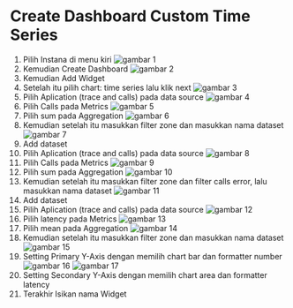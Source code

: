 # Create Dashboard Custom Time Series

1. Pilih Instana di menu kiri ![gambar 1](asset/widget1.png)
2. Kemudian Create Dashboard ![gambar 2](asset/widget2.png)
3. Kemudian Add Widget
4. Setelah itu pilih chart: time series lalu klik next ![gambar 3](asset/widget3.png)
5. Pilih Aplication (trace and calls) pada data source ![gambar 4](asset/widget4.png)
6. Pilih Calls pada Metrics ![gambar 5](asset/widget5.png)
7. Pilih sum pada Aggregation ![gambar 6](asset/widget6.png)
8. Kemudian setelah itu masukkan filter zone dan masukkan nama dataset ![gambar 7](asset/widget7.png)
9. Add dataset
10. Pilih Aplication (trace and calls) pada data source ![gambar 8](asset/widget4.png)
11. Pilih Calls pada Metrics ![gambar 9](asset/widget5.png)
12. Pilih sum pada Aggregation ![gambar 10](asset/widget6.png)
13. Kemudian setelah itu masukkan filter zone dan filter calls error, lalu masukkan nama dataset ![gambar 11](asset/widget8.png)
14. Add dataset
15. Pilih Aplication (trace and calls) pada data source ![gambar 12](asset/widget4.png)
16. Pilih latency pada Metrics ![gambar 13](asset/widget9.png)
17. Pilih mean pada Aggregation ![gambar 14](asset/widget10.png)
18. Kemudian setelah itu masukkan filter zone dan masukkan nama dataset ![gambar 15](asset/widget7.png)
19. Setting Primary Y-Axis dengan memilih chart bar dan formatter number ![gambar 16](asset/widget11.png) ![gambar 17](asset/widget12.png)
20. Setting Secondary Y-Axis dengan memilih chart area dan formatter latency
21. Terakhir Isikan nama Widget
